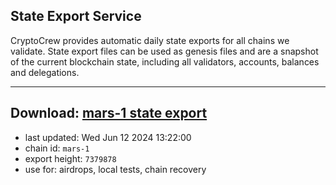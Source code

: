 ## State Export Service
CryptoCrew provides automatic daily state exports for all chains we validate. State export files can be used as genesis files and are a snapshot of the current blockchain state, including all validators, accounts, balances and delegations.

---
**Download: [mars-1 state export](https://dl-eu2.ccvalidators.com/SERVICE/mars/mars-1_export_7379878.json)**
---

- last updated: Wed Jun 12 2024 13:22:00
- chain id: `mars-1`
- export height: `7379878`
- use for: airdrops, local tests, chain recovery
